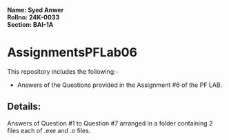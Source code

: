 **Name: Syed Anwer <br>Rollno: 24K-0033 <br>Section: BAI-1A** 
# AssignmentsPFLab06
This repository includes the following:-
- Answers of the Questions provided in the Assignment #6 of the PF LAB.

## Details:
Answers of Question #1 to Question #7 arranged in a folder containing 2 files each of .exe and .o files.
